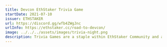 ```yaml
---
title: Devcon EthStaker Trivia Game
startDate: 2021-07-10
issuer: ETHSTAKER
url: https://discord.gg/wfb4ZWgJnc
urlInfo: https://ethstaker.cc/road-to-devcon/
image: ../../../assets/images/trivia-night.png
description: Trivia Games are a staple within EthStaker Community and are an incredibly fun experience. All are welcome to participate during the Livestream Play-Along hosted on the EthStaker website, while those who won Trivia Game seats compete against each other in a live Trivia Game played using the Kahoot! Platform. Participants are asked a series of questions ranging from general Ethereum knowledge, Devcon history, and everything in between.
---
```


